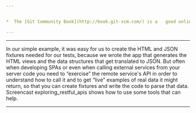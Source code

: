 ```yaml
---


*  The [Git Community Book](http://book.git-scm.com/) is a   good online reference that can also be downloaded as a PDF file.

---
```




---
In our simple example, it was easy for us to create the HTML and JSON fixtures needed for our tests, because we wrote the app that generates the HTML views and the data structures that get translated to JSON.  But often when developing SPAs or even when calling external services from your server code you need to “exercise” the remote service's API in order to understand how to call it and to get “live” examples of real data it might return, so that you can create fixtures and write the code to parse that data.  Screencast exploring_restful_apis shows how to use some tools that can help.

---